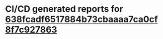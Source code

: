 # CI/CD generated reports for [638fcadf6517884b73cbaaaa7ca0cf8f7c927863](https://github.com/hydephp/develop/commit/638fcadf6517884b73cbaaaa7ca0cf8f7c927863)
